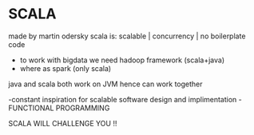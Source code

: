 # SCALA

made by martin odersky 
scala is: scalable | concurrency | no boilerplate code 
- to work with bigdata we need hadoop framework (scala+java) 
- where as spark (only scala)

java and scala both work on JVM hence can work together 

-constant inspiration for scalable software design and implimentation 
-FUNCTIONAL PROGRAMMING 


SCALA WILL CHALLENGE YOU !! 
